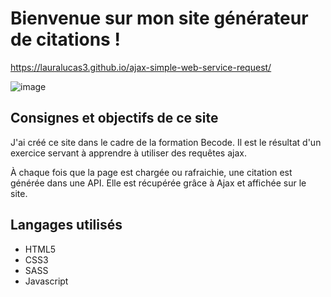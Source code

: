 # Bienvenue sur mon site générateur de citations !

https://lauralucas3.github.io/ajax-simple-web-service-request/

![image](https://user-images.githubusercontent.com/84512435/135849089-d029f02e-3ac4-4161-b48e-57fd46068b85.png)

## Consignes et objectifs de ce site

J'ai créé ce site dans le cadre de la formation Becode. Il est le résultat d'un exercice servant à apprendre à utiliser des requêtes ajax. 

À chaque fois que la page est chargée ou rafraichie, une citation est générée dans une API. Elle est récupérée grâce à Ajax et affichée sur le site. 

## Langages utilisés

- HTML5
- CSS3
- SASS
- Javascript
